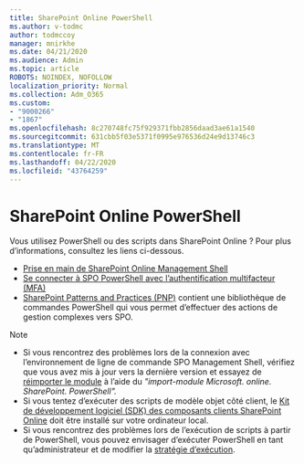 ```yaml
---
title: SharePoint Online PowerShell
ms.author: v-todmc
author: todmccoy
manager: mnirkhe
ms.date: 04/21/2020
ms.audience: Admin
ms.topic: article
ROBOTS: NOINDEX, NOFOLLOW
localization_priority: Normal
ms.collection: Adm_O365
ms.custom:
- "9000266"
- "1867"
ms.openlocfilehash: 8c270748fc75f929371fbb2856daad3ae61a1540
ms.sourcegitcommit: 631cbb5f03e5371f0995e976536d24e9d13746c3
ms.translationtype: MT
ms.contentlocale: fr-FR
ms.lasthandoff: 04/22/2020
ms.locfileid: "43764259"
---
```

# <a name="sharepoint-online-powershell"></a>SharePoint Online PowerShell

Vous utilisez PowerShell ou des scripts dans SharePoint Online ? Pour plus d’informations, consultez les liens ci-dessous.
- [Prise en main de SharePoint Online Management Shell](https://docs.microsoft.com/powershell/sharepoint/sharepoint-online/connect-sharepoint-online?view=sharepoint-ps)
- [Se connecter à SPO PowerShell avec l’authentification multifacteur (MFA)](https://docs.microsoft.com/powershell/sharepoint/sharepoint-online/connect-sharepoint-online?view=sharepoint-ps#to-connect-with-multifactor-authentication-mfa)
- [SharePoint Patterns and Practices (PNP)](https://docs.microsoft.com/powershell/sharepoint/sharepoint-pnp/sharepoint-pnp-cmdlets?view=sharepoint-ps) contient une bibliothèque de commandes PowerShell qui vous permet d’effectuer des actions de gestion complexes vers SPO.

> [!NOTE]
> - Si vous rencontrez des problèmes lors de la connexion avec l’environnement de ligne de commande SPO Management Shell, vérifiez que vous avez mis à jour vers la dernière version et essayez de [réimporter le module](https://docs.microsoft.com/powershell/developer/module/importing-a-powershell-module) à l’aide du *"import-module Microsoft. online. SharePoint. PowerShell".*
> - Si vous tentez d’exécuter des scripts de modèle objet côté client, le [Kit de développement logiciel (SDK) des composants clients SharePoint Online](https://www.microsoft.com/download/details.aspx?id=42038) doit être installé sur votre ordinateur local.
> - Si vous rencontrez des problèmes lors de l’exécution de scripts à partir de PowerShell, vous pouvez envisager d’exécuter PowerShell en tant qu’administrateur et de modifier la [stratégie d’exécution](https://docs.microsoft.com/powershell/module/microsoft.powershell.core/about/about_execution_policies?view=powershell-6).